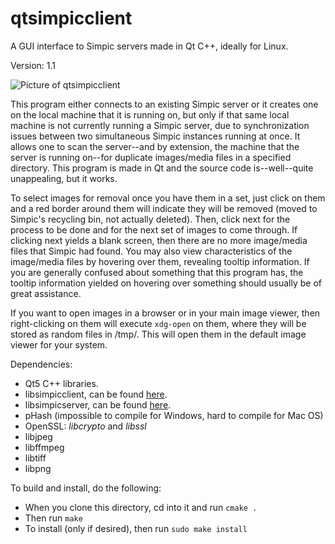 # qtsimpicclient
A GUI interface to Simpic servers made in Qt C++, ideally for Linux.

Version: 1.1

![Picture of qtsimpicclient](https://i.ibb.co/3MTFmnD/2023-02-13-235428-1366x768-scrot.png)

This program either connects to an existing Simpic server or it creates one on the local machine that it is running on, but only if that same local machine is not currently running a Simpic server, due to synchronization issues between two simultaneous Simpic instances running at once. It allows one to scan the server--and by extension, the machine that the server is running on--for duplicate images/media files in a specified directory. This program is made in Qt and the source code is--well--quite unappealing, but it works.

To select images for removal once you have them in a set, just click on them and a red border around them will indicate they will be removed (moved to Simpic's recycling bin, not actually deleted). Then, click next for the process to be done and for the next set of images to come through. If clicking next yields a blank screen, then there are no more image/media files that Simpic had found. You may also view characteristics of the image/media files by hovering over them, revealing tooltip information. If you are generally confused about something that this program has, the tooltip information yielded on hovering over something should usually be of great assistance. 

If you want to open images in a browser or in your main image viewer, then right-clicking on them will execute `xdg-open` on them, where they will be stored as random files in /tmp/. This will open them in the default image viewer for your system. 

Dependencies: 
- Qt5 C++ libraries. 
- libsimpicclient, can be found [here](https://github.com/emilarner/simpic_client).
- libsimpicserver, can be found [here](https://github.com/emilarner/simpic-server).
- pHash (impossible to compile for Windows, hard to compile for Mac OS)
- OpenSSL: *libcrypto* and *libssl*
- libjpeg
- libffmpeg
- libtiff
- libpng

To build and install, do the following:
 - When you clone this directory, cd into it and run `cmake .`
 - Then run `make`
 - To install (only if desired), then run `sudo make install`